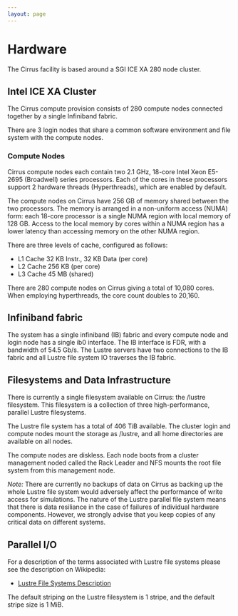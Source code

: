 ```yaml
---
layout: page
---
```


Hardware
========

The Cirrus facility is based around a SGI ICE XA 280 node cluster.

Intel ICE XA Cluster
--------------------

The Cirrus compute provision consists of 280 compute nodes connected
together by a single Infiniband fabric.

There are 3 login nodes that share a common software environment and
file system with the compute nodes.

### Compute Nodes

Cirrus compute nodes each contain two 2.1 GHz, 18-core Intel Xeon
E5-2695 (Broadwell) series processors. Each of the cores in these
processors support 2 hardware threads (Hyperthreads), which are enabled
by default.

The compute nodes on Cirrus have 256 GB of memory shared between the two
processors. The memory is arranged in a non-uniform access (NUMA) form:
each 18-core processor is a single NUMA region with local memory of 128
GB. Access to the local memory by cores within a NUMA region has a lower
latency than accessing memory on the other NUMA region.

There are three levels of cache, configured as follows:

-   L1 Cache 32 KB Instr., 32 KB Data (per core)
-   L2 Cache 256 KB (per core)
-   L3 Cache 45 MB (shared)

There are 280 compute nodes on Cirrus giving a total of 10,080 cores.
When employing hyperthreads, the core count doubles to 20,160.

Infiniband fabric
-----------------

The system has a single infiniband (IB) fabric and every compute node
and login node has a single ib0 interface. The IB interface is FDR, with
a bandwidth of 54.5 Gb/s. The Lustre servers have two connections to the
IB fabric and all Lustre file system IO traverses the IB fabric.

Filesystems and Data Infrastructure
-----------------------------------

There is currently a single filesystem available on Cirrus: the /lustre
filesystem. This filesystem is a collection of three high-performance,
parallel Lustre filesystems.

The Lustre file system has  a total of 406 TiB available.
The cluster login and compute nodes mount the storage as /lustre, and
all home directories are available on all nodes.

The compute nodes are diskless. Each node boots from a cluster
management noded called the Rack Leader and NFS mounts the root file
system from this management node.

*Note:* There are currently no backups of data on Cirrus as backing up
the whole Lustre file system would adversely affect the performance of
write access for simulations. The nature of the Lustre parallel file
system means that there is data resiliance in the case of failures of
individual hardware components. However, we strongly advise that you
keep copies of any critical data on different systems.

Parallel I/O
------------

For a description of the terms associated with Lustre file systems
please see the description on Wikipedia:

-   [Lustre File Systems
    Description](https://en.wikipedia.org/wiki/Lustre_(file_system))

The default striping on the Lustre filesystem is 1 stripe, and the
default stripe size is 1 MiB.

